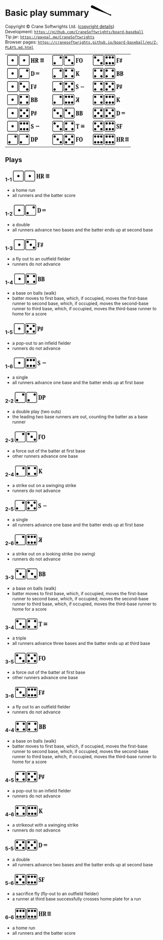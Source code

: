 # Basic play summary <img alt="" src="../shared/z-batting.png" style="height:35px"/>

Copyright © Crane Softwrights Ltd. ([copyright details](../COPYRIGHT.md))  
Development: [`https://github.com/CraneSoftwrights/board-baseball`](https://github.com/CraneSoftwrights/board-baseball)  
Tip jar: [`https://paypal.me/CraneSoftwrights`](https://paypal.me/CraneSoftwrights)  
Browser pages: [`https://cranesoftwrights.github.io/board-baseball/en/Z-PLAYS.md.html`](https://cranesoftwrights.github.io/board-baseball/en/Z-PLAYS.md.html)  

| | | | | |
| :--- | :--- | :--- | :--- | :--- |
|[<img alt="" src="../shared/z-1-1.png" style="height:35px"/>](Z-PLAYS.md#1-1-)| |[<img alt="" src="../shared/z-2-3.png" style="height:35px"/>](Z-PLAYS.md#2-3-)| |[<img alt="" src="../shared/z-3-6.png" style="height:35px"/>](Z-PLAYS.md#3-6-)|
|[<img alt="" src="../shared/z-1-2.png" style="height:35px"/>](Z-PLAYS.md#1-2-)| |[<img alt="" src="../shared/z-2-4.png" style="height:35px"/>](Z-PLAYS.md#2-4-)| |[<img alt="" src="../shared/z-4-4.png" style="height:35px"/>](Z-PLAYS.md#4-4-)|
|[<img alt="" src="../shared/z-1-3.png" style="height:35px"/>](Z-PLAYS.md#1-3-)| |[<img alt="" src="../shared/z-2-5.png" style="height:35px"/>](Z-PLAYS.md#2-5-)| |[<img alt="" src="../shared/z-4-5.png" style="height:35px"/>](Z-PLAYS.md#4-5-)|
|[<img alt="" src="../shared/z-1-4.png" style="height:35px"/>](Z-PLAYS.md#1-4-)| |[<img alt="" src="../shared/z-2-6.png" style="height:35px"/>](Z-PLAYS.md#2-6-)| |[<img alt="" src="../shared/z-4-6.png" style="height:35px"/>](Z-PLAYS.md#4-6-)|
|[<img alt="" src="../shared/z-1-5.png" style="height:35px"/>](Z-PLAYS.md#1-5-)| |[<img alt="" src="../shared/z-3-3.png" style="height:35px"/>](Z-PLAYS.md#3-3-)| |[<img alt="" src="../shared/z-5-5.png" style="height:35px"/>](Z-PLAYS.md#5-5-)|
|[<img alt="" src="../shared/z-1-6.png" style="height:35px"/>](Z-PLAYS.md#1-6-)| |[<img alt="" src="../shared/z-3-4.png" style="height:35px"/>](Z-PLAYS.md#3-4-)| |[<img alt="" src="../shared/z-5-6.png" style="height:35px"/>](Z-PLAYS.md#5-6-)|
|[<img alt="" src="../shared/z-2-2.png" style="height:35px"/>](Z-PLAYS.md#2-2-)| |[<img alt="" src="../shared/z-3-5.png" style="height:35px"/>](Z-PLAYS.md#3-5-)| |[<img alt="" src="../shared/z-6-6.png" style="height:35px"/>](Z-PLAYS.md#6-6-)|
    
## Plays

### 1-1 <img alt="" src="../shared/z-1-1.png" style="height:35px"/>

- a home run
- all runners and the batter score

### 1-2 <img alt="" src="../shared/z-1-2.png" style="height:35px"/>

- a double
- all runners advance two bases and the batter ends up at second base

### 1-3 <img alt="" src="../shared/z-1-3.png" style="height:35px"/>

- a fly out to an outfield fielder
- runners do not advance

### 1-4 <img alt="" src="../shared/z-1-4.png" style="height:35px"/>

- a base on balls (walk)
- batter moves to first base, which, if occupied, moves the first-base runner to second base, which, if occupied, moves the second-base runner to third base, which, if occupied, moves the third-base runner to home for a score

### 1-5 <img alt="" src="../shared/z-1-5.png" style="height:35px"/>

- a pop-out to an infield fielder
- runners do not advance

### 1-6 <img alt="" src="../shared/z-1-6.png" style="height:35px"/>

- a single
- all runners advance one base and the batter ends up at first base

### 2-2 <img alt="" src="../shared/z-2-2.png" style="height:35px"/>

- a double play (two outs)
- the leading two base runners are out, counting the batter as a base runner

### 2-3 <img alt="" src="../shared/z-2-3.png" style="height:35px"/>

- a force out of the batter at first base
- other runners advance one base

### 2-4 <img alt="" src="../shared/z-2-4.png" style="height:35px"/>

- a strike out on a swinging strike
- runners do not advance

### 2-5 <img alt="" src="../shared/z-2-5.png" style="height:35px"/>

- a single
- all runners advance one base and the batter ends up at first base

### 2-6 <img alt="" src="../shared/z-2-6.png" style="height:35px"/>

- a strike out on a looking strike (no swing)
- runners do not advance

### 3-3 <img alt="" src="../shared/z-3-3.png" style="height:35px"/>

- a base on balls (walk)
- batter moves to first base, which, if occupied, moves the first-base runner to second base, which, if occupied, moves the second-base runner to third base, which, if occupied, moves the third-base runner to home for a score

### 3-4 <img alt="" src="../shared/z-3-4.png" style="height:35px"/>

- a triple
- all runners advance three bases and the batter ends up at third base

### 3-5 <img alt="" src="../shared/z-3-5.png" style="height:35px"/>

- a force out of the batter at first base
- other runners advance one base

### 3-6 <img alt="" src="../shared/z-3-6.png" style="height:35px"/>

- a fly out to an outfield fielder
- runners do not advance

### 4-4 <img alt="" src="../shared/z-4-4.png" style="height:35px"/>

- a base on balls (walk)
- batter moves to first base, which, if occupied, moves the first-base runner to second base, which, if occupied, moves the second-base runner to third base, which, if occupied, moves the third-base runner to home for a score

### 4-5 <img alt="" src="../shared/z-4-5.png" style="height:35px"/>

- a pop-out to an infield fielder
- runners do not advance

### 4-6 <img alt="" src="../shared/z-4-6.png" style="height:35px"/>

- a strikeout with a swinging strike
- runners do not advance

### 5-5 <img alt="" src="../shared/z-5-5.png" style="height:35px"/>

- a double
- all runners advance two bases and the batter ends up at second base

### 5-6 <img alt="" src="../shared/z-5-6.png" style="height:35px"/>

- a sacrifice fly (fly-out to an outfield fielder)
- a runner at third base successfully crosses home plate for a run

### 6-6 <img alt="" src="../shared/z-6-6.png" style="height:35px"/>

- a home run
- all runners and the batter score


